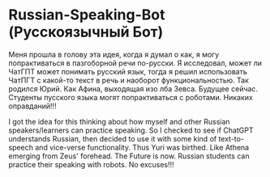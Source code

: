 # Russian-Speaking-Bot (Русскоязычный Бот)
Меня прошла в голову эта идея, когда я думал о как, я могу попрактиваться в пазгоборной речи по-русски. Я исследовал, может ли ЧатГПТ может понимать русский язык, тогда я решил использовать ЧатПГТ с какой-то текст в речь и наоборот функциональностью.
Так родился Юрий. Как Афина, выходящая изо лба Зевса. Будущее сейчас. Студенты пусского языка могят попрактиваться с роботами. Никаких оправданий!!! 

I got the idea for this thinking about how myself and other Russian speakers/learners can practice speaking. So I checked to see if ChatGPT understands Russian, then decided to use it with some kind of text-to-speech and vice-verse functionality. Thus Yuri was birthed. Like Athena emerging from Zeus' forehead. The Future is now. Russian students can practice their speaking with robots. No excuses!!!
